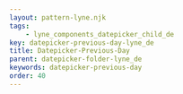 ```yaml
---
layout: pattern-lyne.njk
tags: 
    - lyne_components_datepicker_child_de
key: datepicker-previous-day-lyne_de
title: Datepicker-Previous-Day
parent: datepicker-folder-lyne_de
keywords: datepicker-previous-day
order: 40
---
```

